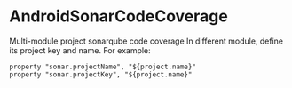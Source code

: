 # AndroidSonarCodeCoverage

Multi-module project sonarqube code coverage
In different module, define its project key and name. For example:

    property "sonar.projectName", "${project.name}"
    property "sonar.projectKey", "${project.name}"

